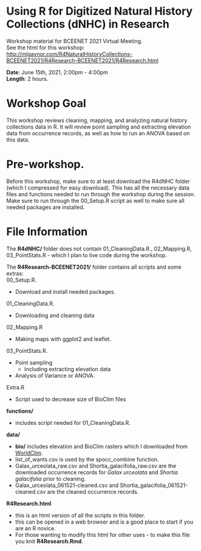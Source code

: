 # Using R for Digitized Natural History Collections (dNHC) in Research        
Workshop material for BCEENET 2021 Virtual Meeting.         
See the html for this workshop: http://mlgaynor.com/R4NaturalHistoryCollections-BCEENET2021/R4Research-BCEENET2021/R4Research.html     


**Date**: June 15th, 2021, 2:00pm - 4:00pm     
**Length**: 2 hours. 

# Workshop Goal   
This workshop reviews cleaning, mapping, and analyzing natural history collections data in R. It will review point sampling and extracting elevation data from occurrence records, as well as how to run an ANOVA based on this data.

# Pre-workshop.  
Before this workshop, make sure to at least download the R4dNHC folder (which I compressed for easy download). This has all the necessary data files and functions needed to run through the workshop during the session. Make sure to run through the 00_Setup.R script as well to make sure all needed packages are installed. 


# File Information 
The **R4dNHC/** folder does not contain 01_CleaningData.R., 02_Mapping.R, 03_PointStats.R - which I plan to live code during the workshop.  

The **R4Research-BCEENET2021/** folder contains all scripts and some extras:  
00_Setup.R.    
- Download and install needed packages. 
    
01_CleaningData.R.  
- Downloading and cleaning data     
   
02_Mapping.R 
- Making maps with ggplot2 and leaflet. 

03_PointStats.R.   
- Point sampling   
    - Including extracting elevation data     
- Analysis of Variance or ANOVA. 

Extra.R
- Script used to decrease size of BioClim files  

**functions/**  
- includes script needed for 01_CleaningData.R.   

**data/**  
- **bio/** includes elevation and BioClim rasters which I downloaded from [WorldClim](https://www.worldclim.org/data/worldclim21.html). 
- list_of_wants.csv is used by the spocc_combine function.  
- Galax_urceolata_raw.csv and Shortia_galacifolia_raw.csv are the downloaded occurrence records for *Galax urceolata* and *Shortia galacifolia* prior to cleaning.   
- Galax_urceolata_061521-cleaned.csv and Shortia_galacifolia_061521-cleaned.csv are the cleaned occurrence records.   

**R4Research.html**
- this is an html version of all the scripts in this folder.  
- this can be opened in a web browser and is a good place to start if you are an R novice.       
- For those wanting to modify this html for other uses - to make this file you knit **R4Research.Rmd**.  


